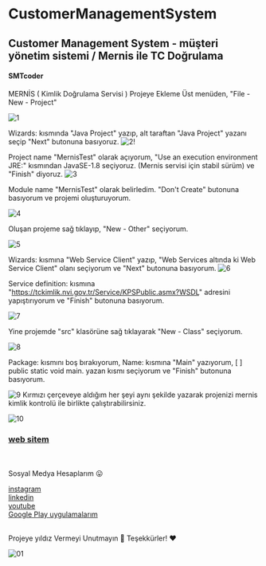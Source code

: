 
# CustomerManagementSystem

<h2> Customer Management System - müşteri yönetim sistemi / Mernis ile TC Doğrulama </h2>

<h4> SMTcoder </h4>

MERNİS ( Kimlik Doğrulama Servisi ) Projeye Ekleme
Üst menüden, "File - New - Project"

![1](https://user-images.githubusercontent.com/74311713/117274321-a0f0d600-ae65-11eb-857e-b1397cf27b6f.png)


Wizards: kısmında "Java Project" yazıp, alt taraftan "Java Project" yazanı seçip "Next" butonuna basıyoruz.
![2](https://user-images.githubusercontent.com/74311713/117274599-e44b4480-ae65-11eb-85b6-8e0f087e8e04.png)!







Project name "MernisTest" olarak açıyorum, "Use an execution environment JRE:" kısmından JavaSE-1.8 seçiyoruz. (Mernis servisi için stabil sürüm) ve "Finish" diyoruz.
![3](https://user-images.githubusercontent.com/74311713/117274730-01801300-ae66-11eb-92ce-95b8481c1cea.png)

Module name "MernisTest" olarak belirledim. "Don't Create" butonuna basıyorum ve projemi oluşturuyorum.


![4](https://user-images.githubusercontent.com/74311713/117274638-ead9bc00-ae65-11eb-9322-de7d6bb4db91.png)

Oluşan projeme sağ tıklayıp, "New - Other" seçiyorum.

![5](https://user-images.githubusercontent.com/74311713/117274639-eb725280-ae65-11eb-9223-d452c4b3da33.png)

Wizards: kısmına "Web Service Client" yazıp, "Web Services altında ki Web Service Client" olanı seçiyorum ve "Next" butonuna basıyorum.
![6](https://user-images.githubusercontent.com/74311713/117274640-eb725280-ae65-11eb-9966-ca80f6998ec0.png)

Service definition: kısmına "https://tckimlik.nvi.gov.tr/Service/KPSPublic.asmx?WSDL" adresini yapıştırıyorum ve "Finish" butonuna basıyorum.

![7](https://user-images.githubusercontent.com/74311713/117274643-ec0ae900-ae65-11eb-97ec-bde8092ae4ad.png)

Yine projemde "src" klasörüne sağ tıklayarak "New - Class" seçiyorum.

![8](https://user-images.githubusercontent.com/74311713/117274644-ec0ae900-ae65-11eb-9ba9-d754a5cbac20.png)

Package: kısmını boş bırakıyorum, Name: kısmına "Main" yazıyorum, [ ] public static void main. yazan kısmı seçiyorum ve "Finish" butonuna basıyorum.


![9](https://user-images.githubusercontent.com/74311713/117274646-eca37f80-ae65-11eb-86b6-94f69bce23c4.png)
Kırmızı çerçeveye aldığım her şeyi aynı şekilde yazarak projenizi mernis kimlik kontrolü ile birlikte çalıştırabilirsiniz.


![10](https://user-images.githubusercontent.com/74311713/117274648-eca37f80-ae65-11eb-90ad-c77bbd841354.png)

<h3> <a href="https://sametakca.com/">  web sitem </a> </h3> 
 
<br> <br>
Sosyal Medya Hesaplarım 😛
<br>

<a href="https://www.instagram.com/smtcoder/">
instagram
</a>
<br>

<a href="https://www.linkedin.com/in/samet-akca-2a4bbb1a8/">
linkedin
</a>
<br>

<a href="https://www.youtube.com/channel/UCZXmqpZJ3ax5Uzm0pXeVqMg">
youtube
</a>

<br>

<a href="https://play.google.com/store/apps/developer?id=Samet+Akca&gl=TR">
Google Play uygulamalarım
</a>

<br>
<br>




Projeye yıldız Vermeyi Unutmayın  🚀
Teşekkürler! ❤️

![01](https://user-images.githubusercontent.com/74311713/112488054-48bab480-8d8e-11eb-9f1e-e41efb912cc5.jpeg)


